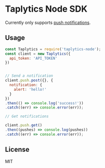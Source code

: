 # Taplytics Node SDK

Currently only supports [push notifications](https://rest-docs.taplytics.com/#push-notifications).

## Usage

```javascript
const Taplytics = require('taplytics-node');
const client = new Taplytics({
  api_token: 'API_TOKEN'
})


// Send a notification
client.push.post({}, {
  notification: {
    alert: 'hello!'
  }
})
.then(() => console.log('success!'))
.catch((err) => console.error(err));

// Get notifications

client.push.get()
.then((pushes) => console.log(pushes))
.catch((err) => console.error(err));
```

## License
MIT
